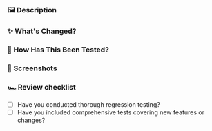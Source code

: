 <!-- Please set your PR title following the [Conventional Commits guidelines](https://www.conventionalcommits.org/en/v1.0.0/#summary). -->

### 🖼️ Description
<!-- Explain the context behind this PR and what this PR seeks to accomplish. -->
<!-- Link to any existing issues/PRs this PR is related to. -->

### ✨ What's Changed?
<!-- Provide a detailed list of changes (point form) made in this PR. -->

### 🧪 How Has This Been Tested? <!-- (Remove section if not applicable) -->
<!-- Describe in detail how you tested your changes and how your PR can be tested. -->

### 📸 Screenshots <!-- (Remove section if not applicable) -->
<!-- Provide screenshots of the changes in this PR if applicable. -->

### 🏎️ Review checklist
<!-- Cross out the text using the markdown strikethrough syntax if not applicable. -->
<!-- For example: - [ ] ~~Not applicable item~~ -->
- [ ] Have you conducted thorough regression testing?
- [ ] Have you included comprehensive tests covering new features or changes?
